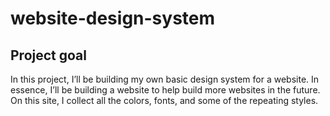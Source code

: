 # website-design-system
## Project goal
In this project, I’ll be building my own basic design system for a website. In essence, I’ll be building a website to help build more websites in the future. On this site, I collect all the colors, fonts, and some of the repeating styles.
